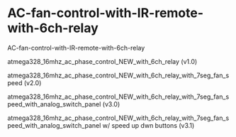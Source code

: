 # AC-fan-control-with-IR-remote-with-6ch-relay
AC-fan-control-with-IR-remote-with-6ch-relay

atmega328_16mhz_ac_phase_control_NEW_with_6ch_relay (v1.0)

atmega328_16mhz_ac_phase_control_NEW_with_6ch_relay_with_7seg_fan_speed (v2.0)

atmega328_16mhz_ac_phase_control_NEW_with_6ch_relay_with_7seg_fan_speed_with_analog_switch_panel (v3.0)

atmega328_16mhz_ac_phase_control_NEW_with_6ch_relay_with_7seg_fan_speed_with_analog_switch_panel w/ speed up dwn buttons (v3.1)
